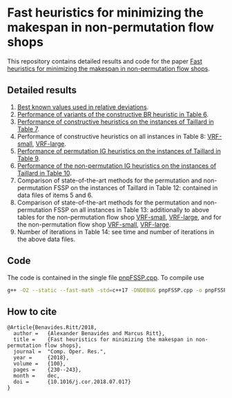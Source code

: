 # Fast heuristics for minimizing the makespan in non-permutation flow shops

This repository contains detailed results and code for the paper [Fast heuristics for minimizing the makespan in non-permutation flow shops](https://doi.org/10.1016/j.cor.2018.07.017).

## Detailed results

1.  [Best known values used in relative deviations](data/instances.csv).
2.  [Performance of variants of the constructive BR heuristic in Table 6](data/vsall.csv).
3.  [Performance of constructive heuristics on the instances of Taillard in Table 7](data/taall.csv).
4.  Performance of constructive heuristics on all instances in Table 8: [VRF-small](data/vsall.csv), [VRF-large](data/vlall.csv).
5.  [Performance of permutation IG heuristics on the instances of Taillard in Table 9](data/igPta.csv).
6.  [Performance of the non-permutation IG heuristics on the instances of Taillard in Table 10](data/igNta.csv).
7.  Comparison of state-of-the-art methods for the permutation and non-permutation FSSP on the instances of Taillard in Table 12: contained in data files of items 5 and 6.
8.  Comparison of state-of-the-art methods for the permutation and non-permutation FSSP on all instances in Table 13: additionally to above tables for the non-permutation flow shop [VRF-small](data/igPvs.csv), [VRF-large](data/igPvl.csv), and for the non-permutation flow shop [VRF-small](data/igNvs.csv), [VRF-large](data/igNvl.csv).
9.  Number of iterations in Table 14: see time and number of iterations in the above data files.

## Code

The code is contained in the single file [pnpFSSP.cpp](src/pnpFSSP.cpp). To compile use
```bash
g++ -O2 --static --fast-math -std=c++17 -DNDEBUG pnpFSSP.cpp -o pnpFSSP
```

## How to cite
```
@Article{Benavides.Ritt/2018,
  author = 	 {Alexander Benavides and Marcus Ritt},
  title = 	 {Fast heuristics for minimizing the makespan in non-permutation flow shops},
  journal =	 "Comp. Oper. Res.",
  year = 	 {2018},
  volume =	 {100},
  pages =	 {230--243},
  month =	 dec,
  doi = 	 {10.1016/j.cor.2018.07.017}
}
```
